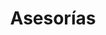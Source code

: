 ---
id: 2
title: "Asesorías"
description: "GUIAMOS y ACOMPAÑAMOS a personas y organizaciones a través de RUTAS ÁGILES de transformación, que les lleven a cumplir sus objetivos, potenciar sus resultados y queaprendan haciendo."
image: "/assets/images/route/5-guiamos.png"
icon: "block-2"
url: "/services/asesorias/"
---